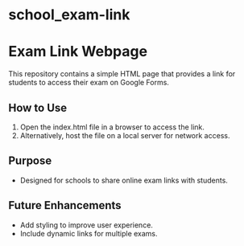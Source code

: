 # school_exam-link
# Exam Link Webpage

This repository contains a simple HTML page that provides a link for students to access their exam on Google Forms.

## How to Use
1. Open the index.html file in a browser to access the link.
2. Alternatively, host the file on a local server for network access.

## Purpose
- Designed for schools to share online exam links with students.

## Future Enhancements
- Add styling to improve user experience.
- Include dynamic links for multiple exams.
